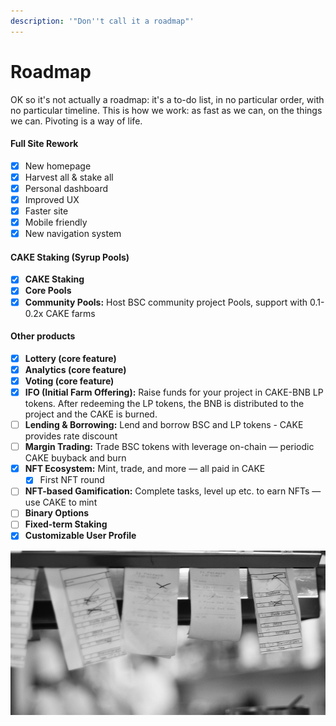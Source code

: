 ```yaml
---
description: '"Don''t call it a roadmap"'
---
```


# Roadmap

OK so it's not actually a roadmap: it's a to-do list, in no particular order, with no particular timeline. This is how we work: as fast as we can, on the things we can. Pivoting is a way of life.

#### **Full Site Rework**

* [x] New homepage
* [x] Harvest all & stake all
* [x] Personal dashboard
* [x] Improved UX
* [x] Faster site
* [x] Mobile friendly
* [x] New navigation system

#### **CAKE Staking \(Syrup Pools\)**

* [x] **CAKE Staking**
* [x] **Core Pools**
* [x] **Community Pools:** Host BSC community project Pools, support with 0.1-0.2x CAKE farms

#### Other products

* [x] **Lottery \(core feature\)**
* [x] **Analytics \(core feature\)**
* [x] **Voting \(core feature\)**
* [x] **IFO \(Initial Farm Offering\):** Raise funds for your project in CAKE-BNB LP tokens. After redeeming the LP tokens, the BNB is distributed to the project and the CAKE is burned.
* [ ] **Lending & Borrowing:** Lend and borrow BSC and LP tokens - CAKE provides rate discount
* [ ] **Margin Trading:** Trade BSC tokens with leverage on-chain — periodic CAKE buyback and burn
* [x] **NFT Ecosystem:** Mint, trade, and more — all paid in CAKE
  * [x] First NFT round
* [ ] **NFT-based Gamification:** Complete tasks, level up etc. to earn NFTs — use CAKE to mint
* [ ] **Binary Options**
* [ ] **Fixed-term Staking**
* [x] **Customizable User Profile**

![Comin&apos; up](.gitbook/assets/image%20%281%29%20%281%29%20%281%29%20%281%29.png)



